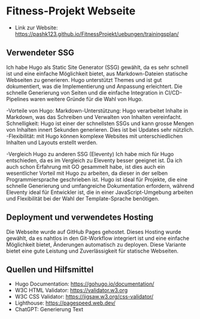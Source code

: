 # Fitness-Projekt Webseite
- Link zur Website:  https://pashk123.github.io/FitnessProjekt/uebungen/trainingsplan/

## Verwendeter SSG

Ich habe Hugo als Static Site Generator (SSG) gewählt, da es sehr schnell ist und eine einfache Möglichkeit bietet, aus Markdown-Dateien statische Webseiten zu generieren. Hugo unterstützt Themes und ist gut dokumentiert, was die Implementierung und Anpassung erleichtert. Die schnelle Generierung von Seiten und die einfache Integration in CI/CD-Pipelines waren weitere Gründe für die Wahl von Hugo.

-Vorteile von Hugo:
Markdown-Unterstützung: Hugo verarbeitet Inhalte in Markdown, was das Schreiben und Verwalten von Inhalten vereinfacht. 
Schnelligkeit: Hugo ist einer der schnellsten SSGs und kann grosse Mengen von Inhalten innert Sekunden generieren. Dies ist bei Updates sehr nützlich.
-Flexibilität: mit Hugo können komplexe Websites mit unterschiedlichen Inhalten und Layouts erstellt werden. 

-Vergleich Hugo zu anderen SSG (Eleventy)
Ich habe mich für Hugo entschieden, da es im Vergleich zu Eleventy besser geeignet ist. Da ich auch schon Erfahrung mit GO gesammelt habe, ist dies auch ein wesentlicher Vorteil mit Hugo zu arbeiten, da dieser in der selben Programmiersprache geschrieben ist. 
Hugo ist ideal für Projekte, die eine schnelle Generierung und umfangreiche Dokumentation erfordern, während Eleventy ideal für Entwickler ist, die in einer JavaScript-Umgebung arbeiten und Flexibilität bei der Wahl der Template-Sprache benötigen.


## Deployment und verwendetes Hosting

Die Webseite wurde auf GitHub Pages gehostet. Dieses Hosting wurde gewählt, da es nahtlos in den Git-Workflow integriert ist und eine einfache Möglichkeit bietet, Änderungen automatisch zu deployen. Diese Variante bietet eine gute Leistung und Zuverlässigkeit für statische Webseiten.

## Quellen und Hilfsmittel

- Hugo Documentation: https://gohugo.io/documentation/
- W3C HTML Validator: https://validator.w3.org
- W3C CSS Validator: https://jigsaw.w3.org/css-validator/
- Lighthouse: https://pagespeed.web.dev/
- ChatGPT: Generierung Text
